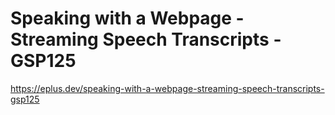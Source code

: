 # Speaking with a Webpage - Streaming Speech Transcripts - GSP125

<https://eplus.dev/speaking-with-a-webpage-streaming-speech-transcripts-gsp125>